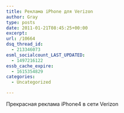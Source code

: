 ```yaml
---
title: Реклама iPhone для Verizon
author: Gray
type: posts
date: 2011-01-21T08:45:25+00:00
excerpt:
url: /10664
dsq_thread_id:
  - 213346073
esml_socialcount_LAST_UPDATED:
  - 1497216122
essb_cache_expire:
  - 1615354829
categories:
  - Uncategorized

---
```








Прекрасная реклама iPhone4 в сети Verizon